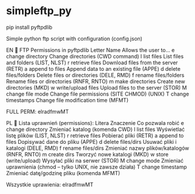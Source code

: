 # simpleftp_py

pip install pyftpdlib

Simple python ftp script with configuration (config.json)

EN 🔐 FTP Permissions in pyftpdlib
Letter	Name	Allows the user to...
e	change directory	Change directories (CWD command)
l	list files	List files and folders (LIST, NLST)
r	retrieve files	Download files from the server (RETR)
a	append to files	Append data to an existing file (APPE)
d	delete files/folders	Delete files or directories (DELE, RMD)
f	rename files/folders	Rename files or directories (RNFR, RNTO)
m	make directories	Create new directories (MKD)
w	write/upload files	Upload files to the server (STOR)
M	change file mode	Change file permissions (SITE CHMOD) (UNIX)
T	change timestamps	Change file modification time (MFMT)

FULL PERM: elradfmwMT

PL 🔐 Lista uprawnień (permissions):
Litera	Znaczenie	Co pozwala robić
e	change directory	Zmieniać katalog (komenda CWD)
l	list files	Wyświetlać listę plików (LIST, NLST)
r	retrieve files	Pobierać pliki (RETR)
a	append to files	Dopisywać dane do pliku (APPE)
d	delete files/dirs	Usuwać pliki i katalogi (DELE, RMD)
f	rename files/dirs	Zmieniać nazwy plików/katalogów (RNFR, RNTO)
m	create dirs	Tworzyć nowe katalogi (MKD)
w	store (write/upload)	Wysyłać pliki na serwer (STOR)
M	change mode	Zmieniać uprawnienia (chmod – tylko UNIX, nie zawsze działa)
T	change timestamp	Zmieniać datę/godzinę pliku (komenda MFMT)

Wszystkie uprawienia: elradfmwMT
